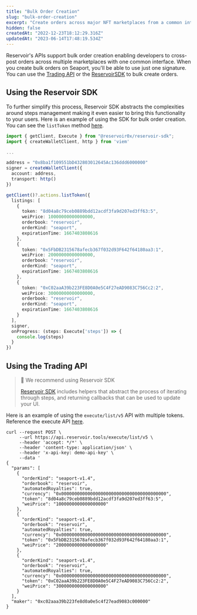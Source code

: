 ```yaml
---
title: "Bulk Order Creation"
slug: "bulk-order-creation"
excerpt: "Create orders across major NFT marketplaces from a common interface"
hidden: false
createdAt: "2022-12-23T18:12:29.316Z"
updatedAt: "2023-06-14T17:48:19.534Z"
---
```

Reservoir's APIs support bulk order creation enabling developers to cross-post orders across multiple marketplaces with one common interface. When you create bulk orders on Seaport, you'll be able to use just one signature. You can use the [Trading API](doc:trading-data-apis) or the [ReservoirSDK](https://docs.reservoir.tools/reference/reservoir-sdk-jstsnode) to bulk create orders. 

## Using the Reservoir SDK

To further simplify this process, Reservoir SDK abstracts the complexities around steps management making it even easier to bring this functionality to your users. Here is an example of using the SDK for bulk order creation. You can see the `listToken` method [here](https://docs.reservoir.tools/docs/listtoken).

```typescript
import { getClient, Execute } from "@reservoir0x/reservoir-sdk";
import { createWalletClient, http } from 'viem'

...

address = "0x8ba1f109551bD432803012645Ac136ddd6000000"
signer = createWalletClient({
  account: address,
  transport: http()
})

getClient()?.actions.listToken({
  listings: [
    {  
      token: "8d04a8c79ceb0889bdd12acdf3fa9d207ed3ff63:5",  
      weiPrice: 10000000000000000,  
      orderbook: "reservoir",  
      orderKind: "seaport",  
      expirationTime: 1667403808616  
    },
    {
      token: "0x5FbDB2315678afecb367f032d93F642f64180aa3:1",
      weiPrice: 20000000000000000,
      orderbook: "reservoir",
      orderKind: "seaport",
      expirationTime: 1667403808616
    },
    {
      token: "0xC02aaA39b223FE8D0A0e5C4F27eAD9083C756Cc2:2",
      weiPrice: 30000000000000000,
      orderbook: "reservoir",
      orderKind: "seaport",
      expirationTime: 1667403808616
    }
  ],
  signer,
  onProgress: (steps: Execute['steps']) => {
    console.log(steps)
  }
})
```

## Using the Trading API

> 🚧 We recommend using Reservoir SDK
> 
> [Reservoir SDK](https://docs.reservoir.tools/docs/reservoir-sdk) includes helpers that abstract the process of iterating through steps, and returning callbacks that can be used to update your UI.

Here is an example of using the `execute/list/v5` API with multiple tokens. Reference the execute API [here](https://docs.reservoir.tools/reference/postexecutelistv5).

```curl
curl --request POST \
     --url https://api.reservoir.tools/execute/list/v5 \
     --header 'accept: */*' \
     --header 'content-type: application/json' \
     --header 'x-api-key: demo-api-key' \
     --data '
{
  "params": [
    {
      "orderKind": "seaport-v1.4",
      "orderbook": "reservoir",
      "automatedRoyalties": true,
      "currency": "0x0000000000000000000000000000000000000000",
      "token": "8d04a8c79ceb0889bdd12acdf3fa9d207ed3ff63:5",
      "weiPrice": "1000000000000000000"
    },
    {
      "orderKind": "seaport-v1.4",
      "orderbook": "reservoir",
      "automatedRoyalties": true,
      "currency": "0x0000000000000000000000000000000000000000",
      "token": "0x5FbDB2315678afecb367f032d93F642f64180aa3:1",
      "weiPrice": "2000000000000000000"
    },
    {
      "orderKind": "seaport-v1.4",
      "orderbook": "reservoir",
      "automatedRoyalties": true,
      "currency": "0x0000000000000000000000000000000000000000",
      "token": "0xC02aaA39b223FE8D0A0e5C4F27eAD9083C756Cc2:2",
      "weiPrice": "3000000000000000000"
    }
  ],
  "maker": "0xc02aaa39b223fe8d0a0e5c4f27ead9083c000000"
}
```